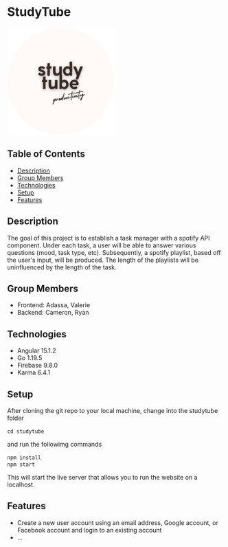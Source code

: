 # StudyTube
<img src="./studytube/src/assets/images/logo.png" width="250" height="250">

## Table of Contents
* [Description](#description)
* [Group Members](#group-members)
* [Technologies](#technologies)
* [Setup](#setup)
* [Features](#features)

## Description
The goal of this project is to establish a task manager with a spotify API component. Under each task, a user will be able to answer various questions (mood, task type, etc). Subsequently, a spotify playlist, based off the user's input, will be produced. The length of the playlists will be uninfluenced by the length of the task.

## Group Members
* Frontend: Adassa, Valerie
* Backend: Cameron, Ryan

## Technologies
* Angular 15.1.2
* Go 1.19.5
* Firebase 9.8.0
* Karma 6.4.1

## Setup
After cloning the git repo to your local machine, change into the studytube folder
```
cd studytube
```
and run the followimg commands
```
npm install
npm start
```
This will start the live server that allows you to run the website on a localhost.

## Features
* Create a new user account using an email address, Google account, or Facebook account and login to an existing account
* ...